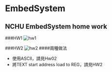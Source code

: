 # EmbedSystem
NCHU EmbedSystem home work
---
###HW1
![hw1](http://i.imgur.com/Oe744g6.png)



###HW2
![hw2](http://i.imgur.com/eZDS5DF.png)
####兩種做法
*	使用ASCII，請見Hw02
*	將TEXT start address load to REG，請見HW2 
